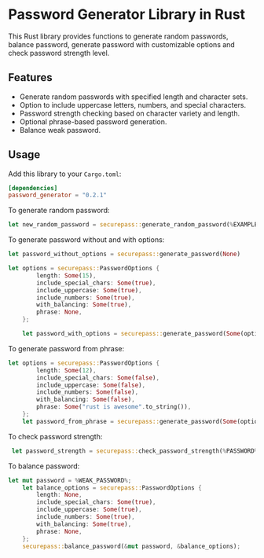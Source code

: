 # Password Generator Library in Rust

This Rust library provides functions to generate random passwords, balance password, generate password with customizable options and check password strength level.

## Features

- Generate random passwords with specified length and character sets.
- Option to include uppercase letters, numbers, and special characters.
- Password strength checking based on character variety and length.
- Optional phrase-based password generation.
- Balance weak password.

## Usage

Add this library to your `Cargo.toml`:

```toml
[dependencies]
password_generator = "0.2.1"
```

To generate random password:

```rs
let new_random_password = securepass::generate_random_password(%EXAMPLE_CHARSET%, %LENGTH%);
```

To generate password without and with options:

```rs
let password_without_options = securepass::generate_password(None)

let options = securepass::PasswordOptions {
        length: Some(15),
        include_special_chars: Some(true),
        include_uppercase: Some(true),
        include_numbers: Some(true),
        with_balancing: Some(true),
        phrase: None,
    };

    let password_with_options = securepass::generate_password(Some(options));
```

To generate password from phrase:

```rs
let options = securepass::PasswordOptions {
        length: Some(12),
        include_special_chars: Some(false),
        include_uppercase: Some(false),
        include_numbers: Some(false),
        with_balancing: Some(false),
        phrase: Some("rust is awesome".to_string()),
    };
    let password_from_phrase = securepass::generate_password(Some(options_with_phrase));
```

To check password strength:

```rs
 let password_strength = securepass::check_password_strength(%PASSWORD%);
```

To balance password:

```rs
let mut password = %WEAK_PASSWORD%;
    let balance_options = securepass::PasswordOptions {
        length: None,
        include_special_chars: Some(true),
        include_uppercase: Some(true),
        include_numbers: Some(true),
        with_balancing: Some(true),
        phrase: None,
    };
    securepass::balance_password(&mut password, &balance_options);
```
